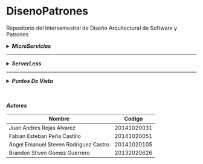 # DisenoPatrones
Repositorio del Intersemestral de Diseño Arquitectural de Software y Patrones

<details>
  <summary><b><i>MicroServicios</i></b></summary>
  <br><p style="text-align:center;"><img src="http://comunytek.com/wp-content/uploads/2017/03/Microservicios.png"></p>
  <br><p>Los microservicios son un sistema de desarrollo software que en los últimos años ha gozado de una gran popularidad. Aunque muchos se ven atraídos por ellos, no todos se han atrevido a ponerlos en práctica. De hecho, en estos momentos es cuando una gran mayoría de desarrolladores descubren cómo los microservices influyen de manera positiva en aspectos como el tiempo, rendimiento o la estabilidad de proyectos.</p>
  <details>
  <summary><b><i>Ventajas</i></b></summary>
    <ul>
      <li>Equipo de Trabajo Mínimo</li>
      <li>Escalabilidad</li>
      <li>Funcionalidad Modular, módulos independientes</li>
      <li>Libertad del desarrollador de desarrollar y desplegar servicios de forma independiente</li>
      <li>Uso de contenedores permitiendo el despliegue y el desarrollo de la aplicación rápidamente</li>
    </ul>
  </pre>
  </details>
  <details>
  <summary><b><i>Desventajas</i></b></summary>
    <ul>
      <li>Alto Consumo de Memoria</li>
      <li>Necesidad de tiempo para poder fragmentar distintos microservicios</li>
      <li>Complejidad de gestión de un gran número de servicios</li>
      <li>Necesidad de desarrolladores para la solución de problemas como latencia en la red
        o balanceo de cargas</li>
      <li>Pruebas o testeos complicados al despliegue distribuido</li>
    </ul>
  </pre>
  </details>
</pre>
</details>

---

<details>
  <summary><b><i>ServerLess</i></b></summary>
  <br><p style="text-align:center;"><img src="https://www.parkmycloud.com/wp-content/uploads/2018/01/serverless_bze.png"></p>
  <br><p>Serverless es un tipo de arquitectura donde los servidores (físicos o en la nube) dejan de existir para el desarrollador y en cambio el código corre en “ambientes de ejecución” que administran proveedores como Amazon, Google, IBM, etc.</p>
  <details>
  <summary><b><i>Ventajas</i></b></summary>
    <ul>
      <li>No es necesario administrar servidores</li>
      <li>El escalamiento es flexible</li>
      <li>Alta Disponibilidad</li>
      <li>No se paga por capacidad latente</li>
    </ul>
  </pre>
  </details>
  <details>
  <summary><b><i>Desventajas</i></b></summary>
    <ul>
      <li>Los entornos de programación están límitados por el proveedor</li>
      <li>Es un servicio sin estado, cualquier operación que requiera "recordar" entre ejecuciones
      <br>ha de apoyarse en otros servicios</li>
      <li>Al cobrarse por tiempo de ejecución, y en algunos proveedores limitarse, <br>
      se penaliza un consumo prolongado en el tiempo</li>
    </ul>
  </pre>
  </details>
</pre>
</details>

---

<details>
  <summary><b><i>Puntos De Vista</i></b></summary>
<br>
<details>
  <summary><b><i>Punto de Vista introductorio</i></b></summary>
  <img src="https://raw.githubusercontent.com/JuanARojasA/DisenoPatrones/master/Puntos%20De%20Vista/Punto%20de%20Vista%20Introductorio.jpg" align="middle">
</pre>
</details>

<details>
  <summary><b><i>Punto de Vista Organizacional</i></b></summary>
  <img src="https://raw.githubusercontent.com/JuanARojasA/DisenoPatrones/master/Puntos%20De%20Vista/Punto%20de%20Vista%20Organizacional.jpg" align="middle">
</pre>
</details>

<details>
  <summary><b><i>Punto de Vista de Cooperacion de Actores</i></b></summary>
  <img src="https://raw.githubusercontent.com/JuanARojasA/DisenoPatrones/master/Puntos%20De%20Vista/Punto%20de%20Vista%20de%20Cooperaci%C3%B3n%20de%20Actores.jpg" align="middle">
</pre>
</details>

<details>
  <summary><b><i>Punto de Vista de Funciones de Negocio</i></b></summary>
  <img src="https://raw.githubusercontent.com/JuanARojasA/DisenoPatrones/master/Puntos%20De%20Vista/Punto%20de%20Vista%20Funcional.jpg" align="middle">
</pre>
</details>

<details>
  <summary><b><i>Punto de Vista de Procesos de Negocio</i></b></summary>
  <img src="https://raw.githubusercontent.com/JuanARojasA/DisenoPatrones/master/Puntos%20De%20Vista/Punto%20de%20Vista%20de%20Procesos%20de%20Negocio.jpg" align="middle">
</pre>
</details>

<details>
  <summary><b><i>Punto de Vista de Cooperación entre Aplicaciones</i></b></summary>
  <img src="https://raw.githubusercontent.com/JuanARojasA/DisenoPatrones/master/Puntos%20De%20Vista/Punto%20de%20Vista%20de%20Cooperaci%C3%B3n%20de%20Aplicaciones.jpg" align="middle">
</pre>
</details>

<details>
  <summary><b><i>Punto de Vista de Uso de Aplicaciones (Admisión)</i></b></summary>
  <img src="https://raw.githubusercontent.com/JuanARojasA/DisenoPatrones/master/Puntos%20De%20Vista/Punto%20de%20Vista%20de%20Uso%20de%20Aplicaciones%20(Admisi%C3%B3n).jpg" align="middle">
</pre>
</details>

<details>
  <summary><b><i>Punto de Vista de Uso de Aplicaciones (Gestión de Notas)</i></b></summary>
  <img src="https://raw.githubusercontent.com/JuanARojasA/DisenoPatrones/master/Puntos%20De%20Vista/Punto%20de%20Vista%20de%20Uso%20de%20Aplicaciones%20(Gestion%20Notas).jpg" align="middle">
</pre>
</details>

</pre>
</details>
<br><br>

***Autores***

| Nombre | Codigo |
| --- | --- |
| Juan Andres Rojas Alvarez | 20141020031 |
| Fabian Esteban Peña Castillo | 20141020051 |
| Angel Emanuel Steven Rodriguez Castro | 20141020105 |
| Brandon Stiven Gomez Guerrero | 20132020626 |
